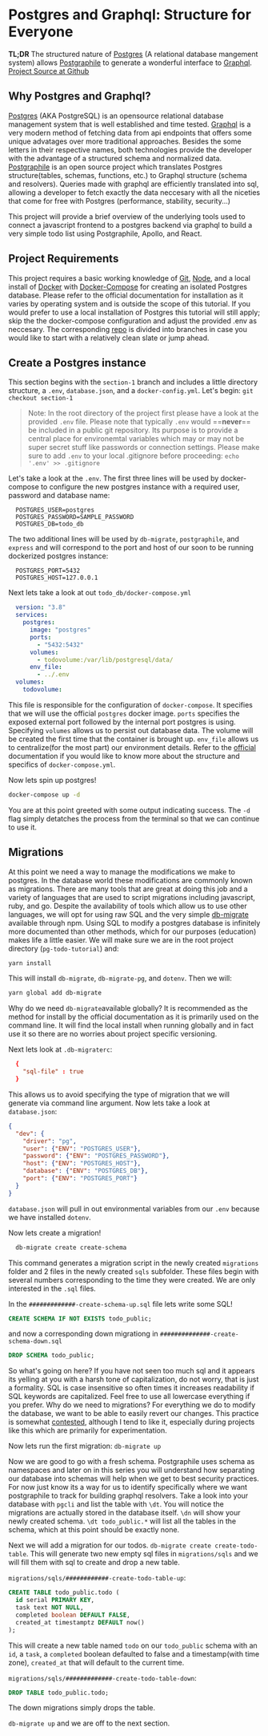 # Postgres and Graphql: Structure for Everyone
  
  **TL;DR** The structured nature of [Postgres][postgres] (A relational database mangement system) allows [Postgraphile][postgraphile] to generate a wonderful interface to [Graphql][graphql]. [Project Source at Github][source]
  
  [source]:<https://github.com/dkkloimwieder/pg-todo-tutorial>
  [postgres]:<https://www.postgresql.org/>
  [postgraphile]:<https://www.graphile.org/postgraphile/>
  [graphql]:<https://graphql.org/>

## Why Postgres and Graphql?

[Postgres][postgres] (AKA PostgreSQL) is an opensource relational database management system that is well established and time tested. [Graphql][graphql] is a very modern method of fetching data from api endpoints that offers some unique advatages over more traditional approaches. Besides the some letters in their respective names, both technologies provide the developer with the advantage of a structured schema and normalized data. [Postgraphile][postgraphile] is an open source project which translates Postgres structure(tables, schemas, functions, etc.) to Graphql structure (schema and resolvers). Queries made with graphql are efficiently translated into sql, allowing a developer to fetch exactly the data neccesary with all the niceties that come for free with Postgres (performance, stability, security...)

This project will provide a brief overview of the underlying tools used to connect a javascript frontend to a postgres backend via graphql to build a very simple todo list using Postgraphile, Apollo, and React.

## Project Requirements

This project requires a basic working knowledge of [Git][git], [Node][node], and a local install of [Docker][docker] with [Docker-Compose][docker-compose] for creating an isolated Postgres database. Please refer to the official documentation for installation as it varies by operating system and is outside the scope of this tutorial. If you would prefer to use a local installation of Postgres this tutorial will still apply; skip the the docker-compose configuration and adjust the provided .env as neccesary. The corresponding [repo][source] is divided into branches in case you would like to start with a relatively clean slate or jump ahead.

[git]:<https://git-scm.com/>
[node]:<https://nodejs.org/en/>
[docker]:<https://www.docker.com/>
[docker-compose]:<https://docs.docker.com/compose/>

## Create a Postgres instance

This section begins with the `section-1` branch and includes a little directory structure, a `.env`, `database.json`, and a `docker-config.yml`. Let's begin: `git checkout section-1`

>Note: In the root directory of the project first please have a look at the provided `.env` file.  Please note that typically `.env` would ==**never**== be included in a public git repository. Its purpose is to provide a central place for environemtal variables which may or may not be super secret stuff like passwords or connection settings. Please make sure to add `.env` to your local .gitignore before proceeding: ` echo '.env' >> .gitignore `

Let's take a look at the `.env`. The first three lines will be used by docker-compose to configure the new postgres instance with a required user, password and database name:

```.env
  POSTGRES_USER=postgres
  POSTGRES_PASSWORD=SAMPLE_PASSWORD
  POSTGRES_DB=todo_db
```

The two additional lines will be used by `db-migrate`, `postgraphile`, and `express` and will correspond to the port and host of our soon to be running dockerized postgres instance:

```.env
  POSTGRES_PORT=5432
  POSTGRES_HOST=127.0.0.1
```

Next lets take a look at out `todo_db/docker-compose.yml`

```yml
  version: "3.8"
  services:
    postgres:
      image: "postgres"
      ports:
        - "5432:5432"
      volumes:
        - todovolume:/var/lib/postgresql/data/
      env_file:
        - ../.env
  volumes:
    todovolume:
```

This file is responsible for the configuration of `docker-compose`. It specifies that we will use the official `postgres` docker image. `ports` specifies the exposed external port followed by the internal port postgres is using. Specifying `volumes` allows us to persist out database data. The volume will be created the first time that the container is brought up. `env_file` allows us to centralize(for the most part) our environment details. Refer to the [official][docker-compose] documentation if you would like to know more about the structure and specifics of `docker-compose.yml`.

Now lets spin up postgres!

```sh
docker-compose up -d
```

You are at this point greeted with some output indicating success. The `-d` flag simply detatches the process from the terminal so that we can continue to use it.

## Migrations

At this point we need a way to manage the modifications we make to postgres. In the database world these modifications are commonly known as migrations. There are many tools that are great at doing this job and a variety of languages that are used to script migrations including javascript, ruby, and go. Despite the availability of tools which allow us to use other languages, we will opt for using raw SQL and the very simple [db-migrate][db-migrate] available through npm. Using SQL to modify a postgres database is infinitely more documented than other methods, which for our purposes (education) makes life a little easier. We will make sure we are in the root project directory (`pg-todo-tutorial`) and:

```sh
yarn install
```

This will install `db-migrate`, `db-migrate-pg`, and `dotenv`. Then we will:

```sh
yarn global add db-migrate
```

Why do we need `db-migrate`available globally? It is recommended as the method for install by the official documentation as it is primarily used on the command line. It will find the local install when running globally and in fact use it so there are no worries about project specific versioning.

[db-migrate]:<https://db-migrate.readthedocs.io/en/latest/>

Next lets look at `.db-migraterc`:

```.rc
  {
    "sql-file" : true
  }
```

This allows us to avoid specifying the type of migration that we will generate via command line argument.
Now lets take a look at `database.json`:

```json
{
  "dev": {
    "driver": "pg",
    "user": {"ENV": "POSTGRES_USER"},
    "password": {"ENV": "POSTGRES_PASSWORD"},
    "host": {"ENV": "POSTGRES_HOST"},
    "database": {"ENV": "POSTGRES_DB"},
    "port": {"ENV": "POSTGRES_PORT"}
  }
}
```

`database.json` will pull in out environmental variables from our `.env` because we have installed `dotenv`.

Now lets create a migration!

```sh
  db-migrate create create-schema
```

This command generates a migration script in the newly created `migrations` folder and 2 files in the newly created `sqls` subfolder. These files begin with several numbers corresponding to the time they were created. We are only interested in the `.sql` files.

In the `#############-create-schema-up.sql` file lets write some SQL!

```sql
CREATE SCHEMA IF NOT EXISTS todo_public;
```

and now a corresponding down migrationg in `##############-create-schema-down.sql`

  ```SQL
  DROP SCHEMA todo_public;
  ```

So what's going on here? If you have not seen too much sql and it appears its yelling at you with a harsh tone of capitalization, do not worry, that is just a formality. SQL is case insensitive so often times it increases readability if SQL keywords are capitalized. Feel free to use all lowercase everything if you prefer. Why do we need to migrations? For everything we do to modify the database, we want to be able to easily revert our changes. This practice is somewhat [contested][stackoverflow-migration], although I tend to like it, especially during projects like this which are primarily for experimentation.

[stackoverflow-migration]:<https://nickcraver.com/blog/2016/05/03/stack-overflow-how-we-do-deployment-2016-edition/#database-migrations>

Now lets run the first migration: `db-migrate up`

Now we are good to go with a fresh schema. Postgraphile uses schema as namespaces and later on in this series you will understand how separating our database into schemas will help when we get to best security practices. For now just know its a way for us to identify specifically where we want postgraphile to track for building graphql resolvers. Take a look into your database with `pgcli` and list the table with `\dt`. You will notice the migrations are actually stored in the database itself. `\dn` will show your newly created schema. `\dt todo_public.*` will list all the tables in the schema, which at this point should be exactly none.

Next we will add a migration for our todos. `db-migrate create create-todo-table`. This will generate two new empty sql files in `migrations/sqls` and we will fill them with sql to create and drop a new table.

`migrations/sqls/############-create-todo-table-up`:

```sql
CREATE TABLE todo_public.todo (
  id serial PRIMARY KEY,
  task text NOT NULL,
  completed boolean DEFAULT FALSE,
  created_at timestamptz DEFAULT now()
);
```

This will create a new table named `todo` on our `todo_public` schema with an `id`, a `task`, a `completed` boolean defaulted to false and a timestamp(with time zone), `created_at` that will default to the current time.

`migrations/sqls/#############-create-todo-table-down`:

```sql
DROP TABLE todo_public.todo;
```

The down migrations simply drops the table.

`db-migrate up` and we are off to the next section.


